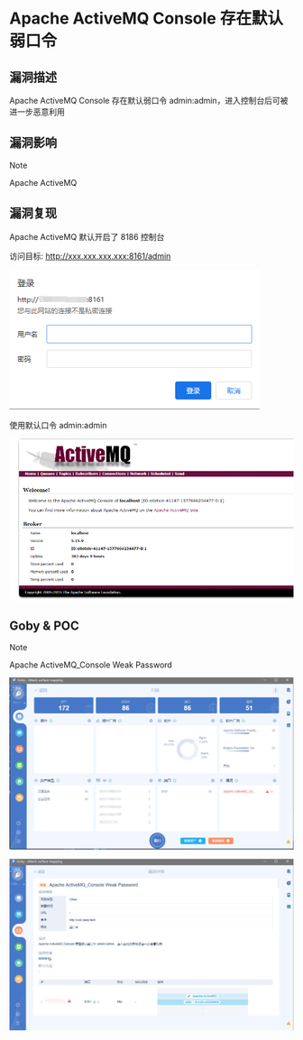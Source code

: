 # Apache ActiveMQ Console 存在默认弱口令

## 漏洞描述

Apache ActiveMQ Console 存在默认弱口令 admin:admin，进入控制台后可被进一步恶意利用

## 漏洞影响

> [!NOTE]
>
> Apache ActiveMQ

## 漏洞复现

Apache ActiveMQ 默认开启了 8186 控制台

访问目标: http://xxx.xxx.xxx.xxx:8161/admin

![](image/mq-1.png)

使用默认口令 admin:admin

![](image/mq-2.png)

## Goby & POC

> [!NOTE]
>
> Apache ActiveMQ_Console Weak Password

![](image/mq-6.png)

![](image/mq-7.png)